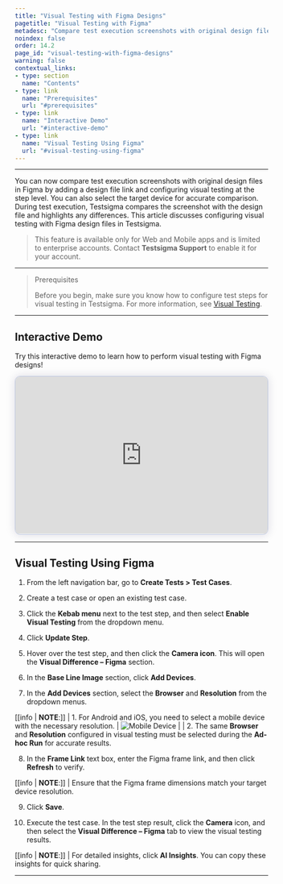 ```yaml
---
title: "Visual Testing with Figma Designs"
pagetitle: "Visual Testing with Figma"
metadesc: "Compare test execution screenshots with original design files in Figma by adding a design file link and configuring visual testing | Learn how to perform visual testing with Figma designs in Testsigma"
noindex: false
order: 14.2
page_id: "visual-testing-with-figma-designs"
warning: false
contextual_links:
- type: section
  name: "Contents"
- type: link
  name: "Prerequisites"
  url: "#prerequisites"
- type: link
  name: "Interactive Demo"
  url: "#interactive-demo"
- type: link
  name: "Visual Testing Using Figma"
  url: "#visual-testing-using-figma"
---
```


---


You can now compare test execution screenshots with original design files in Figma by adding a design file link and configuring visual testing at the step level. You can also select the target device for accurate comparison. During test execution, Testsigma compares the screenshot with the design file and highlights any differences. This article discusses configuring visual testing with Figma design files in Testsigma.

> 
> This feature is available only for Web and Mobile apps and is limited to enterprise accounts. Contact **Testsigma Support** to enable it for your account.

---

> <p id="prerequisites">Prerequisites</p>
> 
> Before you begin, make sure you know how to configure test steps for visual testing in Testsigma. For more information, see [Visual Testing](https://testsigma.com/docs/visual-testing/configure-test-steps/).

---

## **Interactive Demo**

Try this interactive demo to learn how to perform visual testing with Figma designs!

<div>
  <script async src="https://js.storylane.io/js/v2/storylane.js"></script>
  <div class="sl-embed" style="position:relative;padding-bottom:calc(57.41% + 25px);width:100%;height:0;transform:scale(1)">
    <iframe loading="lazy" class="sl-demo" src="https://app.storylane.io/demo/wxomztweml0o?embed=inline" name="sl-embed" allow="fullscreen" allowfullscreen style="position:absolute;top:0;left:0;width:100%!important;height:100%!important;border:1px solid rgba(63,95,172,0.35);box-shadow: 0px 0px 18px rgba(26, 19, 72, 0.15);border-radius:10px;box-sizing:border-box;"></iframe>
  </div>
</div>
 


---

## **Visual Testing Using Figma**

1. From the left navigation bar, go to **Create Tests > Test Cases**.

2. Create a test case or open an existing test case.

3. Click the **Kebab menu** next to the test step, and then select **Enable Visual Testing** from the dropdown menu.

4. Click **Update Step**.

5. Hover over the test step, and then click the **Camera icon**. This will open the **Visual Difference – Figma** section.

6. In the **Base Line Image** section, click **Add Devices**.

7. In the **Add Devices** section, select the **Browser** and **Resolution** from the dropdown menus.

[[info | **NOTE**:]]
| 1. For Android and iOS, you need to select a mobile device with the necessary resolution.
| ![Mobile Device](https://s3.amazonaws.com/static-docs.testsigma.com/new_images/projects/applications/Mobile_List_for_VT.png)
|
| 2. The same **Browser** and **Resolution** configured in visual testing must be selected during the **Ad-hoc Run** for accurate results.

8. In the **Frame Link** text box, enter the Figma frame link, and then click **Refresh** to verify.

[[info | **NOTE**:]]
| Ensure that the Figma frame dimensions match your target device resolution.

9. Click **Save**.

10. Execute the test case. In the test step result, click the **Camera** icon, and then select the **Visual Difference – Figma** tab to view the visual testing results.

[[info | **NOTE**:]]
| For detailed insights, click **AI Insights**. You can copy these insights for quick sharing.

---